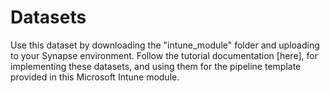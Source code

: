 # Datasets

Use this dataset by downloading the "intune_module" folder and uploading to your Synapse environment. Follow the tutorial documentation [here], for implementing these datasets, and using them for the pipeline template provided in this Microsoft Intune module.
